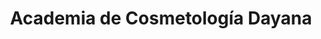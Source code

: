 ---
title: "Academia de Cosmetología Dayana"
url: /san-salvador/academia-de-cosmetologia-dayana/
shop: Allgemein
---